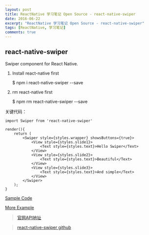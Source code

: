 ```yaml
---
layout: post
title: ReactNative 学习笔记 Open Source - react-native-swiper
date: 2016-06-22
excerpt: "ReactNative 学习笔记 Open Source - react-native-swiper"
tags: [ReactNative, 学习笔记]
comments: true
---
```


## react-native-swiper



Swiper component for React Native.

1. Install react-native first

    $ npm i react-native-swiper --save 
    
2. rm react-native first

    $ npm rm react-native-swiper --save 


关键代码：

    import Swiper from 'react-native-swiper'

    render(){
        return (
            <Swiper style={styles.wrapper} showsButtons={true}>
                <View style={styles.slide1}>
                    <Text style={styles.text}>Hello Swiper</Text>
                </View>
                <View style={styles.slide2}>
                    <Text style={styles.text}>Beautiful</Text>
                </View>
                <View style={styles.slide3}>
                    <Text style={styles.text}>And simple</Text>
                </View>
            </Swiper>
        );
    }


[Sample Code](https://github.com/vivianking6855/ReactNativeProject/blob/rncomponent/TwoReactNative/app/project3-Swipe/SwipePage.js)

[More Example](https://github.com/leecade/react-native-swiper/tree/master/examples/examples)



> [官网API地址](http://reactnative.cn/docs/0.26/textinput.html#content)

> [react-native-swiper github](https://github.com/leecade/react-native-swiper)
